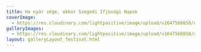 ```yaml
---
title: Ha nyár vége, akkor Szegedi Ifjúsági Napok
coverImage:
  - https://res.cloudinary.com/lightpositive/image/upload/v1647560858/uploads/Ha%20ny%C3%A1r%20v%C3%A9ge%2C%20akkor%20Szegedi%20Ifj%C3%BAs%C3%A1gi%20Napok/SZIN-fesztival_hir_uj.jpg
galleryImages: 
  - https://res.cloudinary.com/lightpositive/image/upload/v1647560858/uploads/Ha%20ny%C3%A1r%20v%C3%A9ge%2C%20akkor%20Szegedi%20Ifj%C3%BAs%C3%A1gi%20Napok/SZIN-fesztival_hir_uj.jpg
layout: galleryLayout_festival.html
---
```

